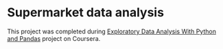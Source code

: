 # Supermarket data analysis
 This project was completed during [Exploratory Data Analysis With Python and Pandas](https://www.coursera.org/projects/exploratory-data-analysis-python-pandas) project on Coursera. 
